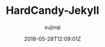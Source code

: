 ---
title: "HardCandy-Jekyll"
github: https://github.com/xukimseven/HardCandy-Jekyll
demo: http://ww1.xseven.me/
author: xujinqi

ssg:
  - Jekyll
cms:
  - No Cms
date: 2018-05-28T12:09:01Z
github_branch: master
description: "一款清新 糖果色🍬 的 ‘Jekyll’ 主题。A candy-colored 🍬 ‘Jekyll’ theme."
stale: false
---